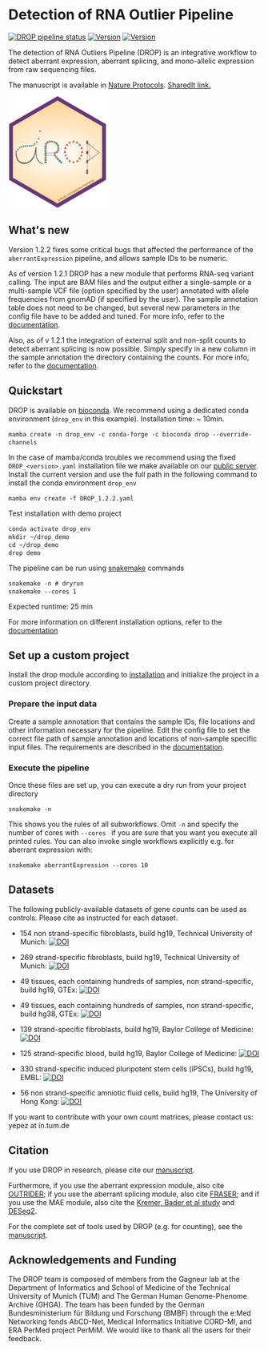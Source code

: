 # Detection of RNA Outlier Pipeline
[![DROP pipeline status](https://github.com/gagneurlab/drop/workflows/Build/badge.svg?branch=master)](https://github.com/gagneurlab/drop/actions?query=workflow%3ABuild)
[![Version](https://img.shields.io/github/v/release/gagneurlab/drop?include_prereleases)](https://github.com/gagneurlab/drop/releases)
[![Version](https://readthedocs.org/projects/gagneurlab-drop/badge/?version=latest)](https://gagneurlab-drop.readthedocs.io/en/latest)

The detection of RNA Outliers Pipeline (DROP) is an integrative workflow to detect aberrant expression, aberrant splicing, and mono-allelic expression from raw sequencing files. 

The manuscript is available in [Nature Protocols](https://www.nature.com/articles/s41596-020-00462-5). [SharedIt link.](https://rdcu.be/cdMmF)

<img src="drop_sticker.png" alt="drop logo" width="200" class="center"/>


## What's new
Version 1.2.2 fixes some critical bugs that affected the performance of the `aberrantExpression` pipeline, and allows sample IDs to be numeric.

As of version 1.2.1 DROP has a new module that performs RNA-seq variant calling. The input are BAM files and the output either a single-sample or a multi-sample VCF file (option specified by the user) annotated with allele frequencies from gnomAD (if specified by the user). The sample annotation table does not need to be changed, but several new parameters in the config file have to be added and tuned. For more info, refer to the [documentation](https://gagneurlab-drop.readthedocs.io/en/latest/prepare.html#rna-variant-calling-dictionary).

Also, as of v 1.2.1 the integration of external split and non-split counts to detect aberrant splicing is now possible. Simply specify in a new column in the sample annotation the directory containing the counts. For more info, refer to the [documentation](https://gagneurlab-drop.readthedocs.io/en/latest/prepare.html#external-count-examples).

## Quickstart
DROP is available on [bioconda](https://anaconda.org/bioconda/drop).
We recommend using a dedicated conda environment (`drop_env` in this example). Installation time: ~ 10min.
```
mamba create -n drop_env -c conda-forge -c bioconda drop --override-channels
```

In the case of mamba/conda troubles we recommend using the fixed `DROP_<version>.yaml` installation file we make available on our [public server](https://www.cmm.in.tum.de/public/paper/drop_analysis/). Install the current version and use the full path in the following command to install the conda environment `drop_env`
```
mamba env create -f DROP_1.2.2.yaml
```

Test installation with demo project
```
conda activate drop_env
mkdir ~/drop_demo
cd ~/drop_demo
drop demo
```

The pipeline can be run using [snakemake](https://snakemake.readthedocs.io/) commands
```
snakemake -n # dryrun
snakemake --cores 1
```

Expected runtime: 25 min

For more information on different installation options, refer to the
[documentation](https://gagneurlab-drop.readthedocs.io/en/latest/installation.html)

## Set up a custom project
Install the drop module according to [installation](#installation) and initialize the project in a custom project directory.
### Prepare the input data
Create a sample annotation that contains the sample IDs, file locations and other information necessary for the pipeline.
Edit the config file to set the correct file path of sample annotation and locations of non-sample specific input files.
The requirements are described in the [documentation](https://gagneurlab-drop.readthedocs.io/en/latest/prepare.html).

### Execute the pipeline
Once these files are set up, you can execute a dry run from your project directory
```
snakemake -n
```
This shows you the rules of all subworkflows. Omit `-n` and specify the number of cores with `--cores ` if you are sure that you want you execute all printed rules. You can also invoke single workflows explicitly e.g. for aberrant expression with:
```
snakemake aberrantExpression --cores 10
```

## Datasets
The following publicly-available datasets of gene counts can be used as controls.
Please cite as instructed for each dataset.

* 154 non strand-specific fibroblasts, build hg19, Technical University of Munich: [![DOI](https://zenodo.org/badge/DOI/10.5281/zenodo.4646822.svg)](https://doi.org/10.5281/zenodo.4646822)

* 269 strand-specific fibroblasts, build hg19, Technical University of Munich: [![DOI](https://zenodo.org/badge/DOI/10.5281/zenodo.4646826.svg)](https://doi.org/10.5281/zenodo.4646826)

* 49 tissues, each containing hundreds of samples, non strand-specific, build hg19, GTEx: [![DOI](https://zenodo.org/badge/DOI/10.5281/zenodo.5596755.svg)](https://doi.org/10.5281/zenodo.5596755)

* 49 tissues, each containing hundreds of samples, non strand-specific, build hg38, GTEx: [![DOI](https://zenodo.org/badge/DOI/10.5281/zenodo.6078396.svg)](https://doi.org/10.5281/zenodo.6078396)

* 139 strand-specific fibroblasts, build hg19, Baylor College of Medicine: [![DOI](https://zenodo.org/badge/DOI/10.5281/zenodo.3963473.svg)](https://doi.org/10.5281/zenodo.3963473)

* 125 strand-specific blood, build hg19, Baylor College of Medicine: [![DOI](https://zenodo.org/badge/DOI/10.5281/zenodo.3963470.svg)](https://doi.org/10.5281/zenodo.3963470)

* 330 strand-specific induced pluripotent stem cells (iPSCs), build hg19, EMBL: [![DOI](https://zenodo.org/badge/DOI/10.5281/zenodo.7022459.svg)](https://doi.org/10.5281/zenodo.7022459)

* 56 non strand-specific amniotic fluid cells, build hg19, The University of Hong Kong: [![DOI](https://zenodo.org/badge/DOI/10.5281/zenodo.7079684.svg)](https://doi.org/10.5281/zenodo.7079684)

If you want to contribute with your own count matrices, please contact us: yepez at in.tum.de

## Citation

If you use DROP in research, please cite our [manuscript](https://www.nature.com/articles/s41596-020-00462-5).

Furthermore, if you use the aberrant expression module, also cite [OUTRIDER](https://doi.org/10.1016/j.ajhg.2018.10.025); if you use the aberrant splicing module, also cite [FRASER](https://www.nature.com/articles/s41467-020-20573-7); and if you use the MAE module, also cite the [Kremer, Bader et al study](https://www.nature.com/articles/ncomms15824) and [DESeq2](https://genomebiology.biomedcentral.com/articles/10.1186/s13059-014-0550-8).

For the complete set of tools used by DROP (e.g. for counting), see the [manuscript](https://www.nature.com/articles/s41596-020-00462-5).

## Acknowledgements and Funding

The DROP team is composed of members from the Gagneur lab at the Department of Informatics and School of Medicine of the Technical University of Munich (TUM) and The German Human Genome-Phenome Archive (GHGA). The team has been funded by the German Bundesministerium für Bildung und Forschung (BMBF) through the e:Med Networking fonds AbCD-Net, Medical Informatics Initiative CORD-MI, and ERA PerMed project PerMiM. We would like to thank all the users for their feedback.
